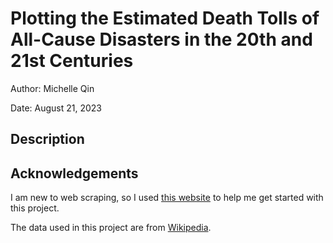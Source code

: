 # Plotting the Estimated Death Tolls of All-Cause Disasters in the 20th and 21st Centuries
Author: Michelle Qin

Date: August 21, 2023

## Description


## Acknowledgements
I am new to web scraping, so I used [this website](scrapingbee.com/blog/web-scraping-r/) to help me get started with this project.

The data used in this project are from [Wikipedia](https://en.wikipedia.org/wiki/List_of_natural_disasters_by_death_toll).
